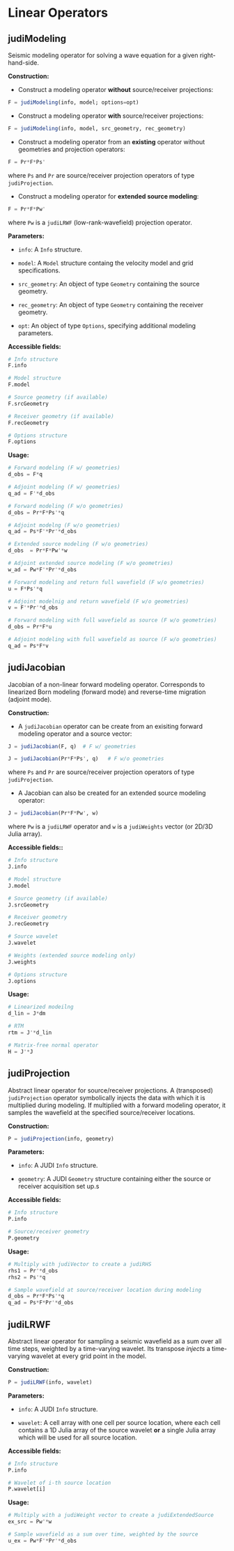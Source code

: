 # Linear Operators


## judiModeling

Seismic modeling operator for solving a wave equation for a given right-hand-side.

**Construction:**

 * Construct a modeling operator **without** source/receiver projections:

```julia
F = judiModeling(info, model; options=opt)
```

 * Construct a modeling operator **with** source/receiver projections:

```julia
F = judiModeling(info, model, src_geometry, rec_geometry)
```

 * Construct a modeling operator from an **existing** operator without geometries and projection operators:

```julia
F = Pr*F*Ps'
```

where `Ps` and `Pr` are source/receiver projection operators of type `judiProjection`.

 * Construct a modeling operator for **extended source modeling**:

```julia
F = Pr*F*Pw'
```

where `Pw` is a `judiLRWF` (low-rank-wavefield) projection operator.


**Parameters:**

 * `info`: A `Info` structure.

 * `model`: A `Model` structure containg the velocity model and grid specifications.

 * `src_geometry`: An object of type `Geometry` containing the source geometry.

 * `rec_geometry`: An object of type `Geometry` containing the receiver geometry.

 * `opt`: An object of type `Options`, specifying additional modeling parameters.


**Accessible fields:**

```julia
# Info structure
F.info

# Model structure
F.model

# Source geometry (if available)
F.srcGeometry

# Receiver geometry (if available)
F.recGeometry

# Options structure
F.options
```

**Usage:**

```julia
# Forward modeling (F w/ geometries)
d_obs = F*q

# Adjoint modeling (F w/ geometries)
q_ad = F'*d_obs

# Forward modeling (F w/o geometries)
d_obs = Pr*F*Ps'*q

# Adjoint modelng (F w/o geometries)
q_ad = Ps*F'*Pr'*d_obs

# Extended source modeling (F w/o geometries)
d_obs  = Pr*F*Pw'*w

# Adjoint extended source modeling (F w/o geometries)
w_ad = Pw*F'*Pr'*d_obs

# Forward modeling and return full wavefield (F w/o geometries)
u = F*Ps'*q

# Adjoint modelnig and return wavefield (F w/o geometries)
v = F'*Pr'*d_obs

# Forward modeling with full wavefield as source (F w/o geometries)
d_obs = Pr*F*u

# Adjoint modeling with full wavefield as source (F w/o geometries)
q_ad = Ps*F*v
```


## judiJacobian

Jacobian of a non-linear forward modeling operator. Corresponds to linearized Born modeling (forward mode) and reverse-time migration (adjoint mode).

**Construction:**

 * A `judiJacobian` operator can be create from an exisiting forward modeling operator and a source vector:

```julia
J = judiJacobian(F, q)  # F w/ geometries
```

```julia
J = judiJacobian(Pr*F*Ps', q)   # F w/o geometries
```

where `Ps` and `Pr` are source/receiver projection operators of type `judiProjection`.

 * A Jacobian can also be created for an extended source modeling operator:

```julia
J = judiJacobian(Pr*F*Pw', w)
```

where `Pw` is a `judiLRWF` operator and `w` is a `judiWeights` vector (or 2D/3D Julia array).


**Accessible fields::**

```julia
# Info structure
J.info

# Model structure
J.model

# Source geometry (if available)
J.srcGeometry

# Receiver geometry
J.recGeometry

# Source wavelet
J.wavelet

# Weights (extended source modeling only)
J.weights

# Options structure
J.options
```

**Usage:**

```julia
# Linearized modeilng
d_lin = J*dm

# RTM
rtm = J'*d_lin

# Matrix-free normal operator
H = J'*J
```

## judiProjection

Abstract linear operator for source/receiver projections. A (transposed) `judiProjection` operator symbolically injects the data with which it is multiplied during modeling. If multiplied with a forward modeling operator, it samples the wavefield at the specified source/receiver locations.

**Construction:**

```julia
P = judiProjection(info, geometry)
```

**Parameters:**

 * `info`: A JUDI `Info` structure.

 * `geometry`: A JUDI `Geometry` structure containing either the source or receiver acquisition set up.s

**Accessible fields:**

```julia
# Info structure
P.info

# Source/receiver geometry
P.geometry
```

**Usage:**

```julia
# Multiply with judiVector to create a judiRHS
rhs1 = Pr'*d_obs
rhs2 = Ps'*q

# Sample wavefield at source/receiver location during modeling
d_obs = Pr*F*Ps'*q
q_ad = Ps*F*Pr'*d_obs
```

## judiLRWF


Abstract linear operator for sampling a seismic wavefield as a sum over all time steps, weighted by a time-varying wavelet. Its transpose *injects* a time-varying wavelet at every grid point in the model.

**Construction:**

```julia
P = judiLRWF(info, wavelet)
```

**Parameters:**

 * `info`: A JUDI `Info` structure.

 * `wavelet`:  A cell array with one cell per source location, where each cell contains a 1D Julia array of the source wavelet **or** a single Julia array which will be used for all source location.

**Accessible fields:**

```julia
# Info structure
P.info

# Wavelet of i-th source location
P.wavelet[i]
```

**Usage:**

```julia
# Multiply with a judiWeight vector to create a judiExtendedSource
ex_src = Pw'*w

# Sample wavefield as a sum over time, weighted by the source
u_ex = Pw*F'*Pr'*d_obs
```
